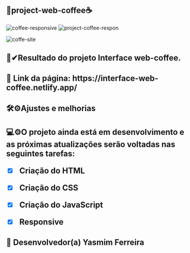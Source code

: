 ## 🌟project-web-coffee☕


![coffee-responsive](https://user-images.githubusercontent.com/97356148/171516597-36d2aed4-f239-4906-8414-c7746acd8e97.jpg)
![project-coffee-respon](https://user-images.githubusercontent.com/97356148/171516766-d0b80986-e99b-410e-a714-fc418d6624b1.jpg)

![coffe-site](https://user-images.githubusercontent.com/97356148/171516634-77f6f183-62fe-4955-967b-9177c9c3af87.jpg)



 <h2>🌟✔Resultado do projeto Interface web-coffee.
  <h2>🚀 Link da página: https://interface-web-coffee.netlify.app/
<h2>🛠⚙Ajustes e melhorias

<h2>💻⚙O projeto ainda está em desenvolvimento e as próximas atualizações serão voltadas nas seguintes tarefas:

- [x] Criação do HTML
- [x] Criação do CSS
- [x] Criação do JavaScript
- [x] Responsive
  

## 🤝 Desenvolvedor(a) Yasmim Ferreira
